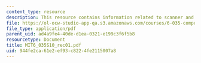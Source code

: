 ```yaml
---
content_type: resource
description: This resource contains information related to scanner and parser.
file: https://ol-ocw-studio-app-qa.s3.amazonaws.com/courses/6-035-computer-language-engineering-spring-2010/944fe2ca61e2ef93c8224fe2115007a8_MIT6_035S10_rec01.pdf
file_type: application/pdf
parent_uid: ad4a9fe4-40de-d1ea-0321-e199c3f6f5b8
resourcetype: Document
title: MIT6_035S10_rec01.pdf
uid: 944fe2ca-61e2-ef93-c822-4fe2115007a8
---
```

